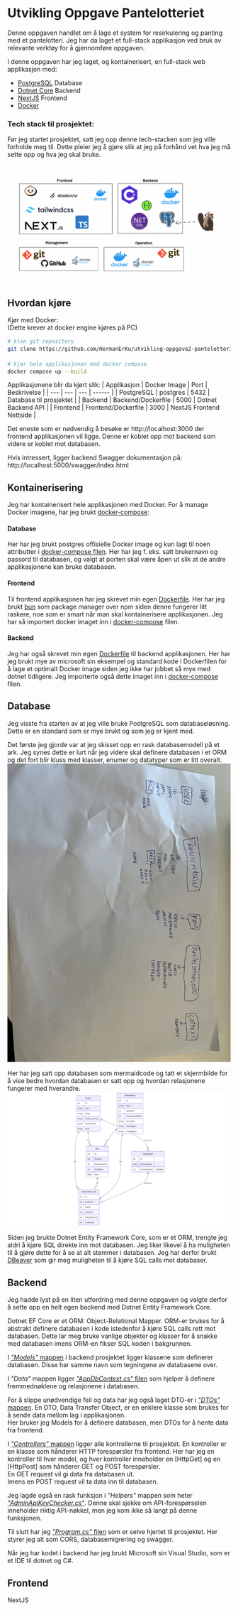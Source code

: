 # Utvikling Oppgave Pantelotteriet

Denne oppgaven handlet om å lage et system for resirkulering og panting med et pantelotteri. Jeg har da laget et full-stack applikasjon ved bruk av relevante verktøy for å gjennomføre oppgaven.


I denne oppgaven har jeg laget, og kontainerisert, en full-stack web applikasjon med:
- [PostgreSQL](https://www.postgresql.org/) Database
- [Dotnet Core](https://dotnet.microsoft.com/en-us/) Backend
- [NextJS](https://nextjs.org/) Frontend
- [Docker](https://www.docker.com/)



### Tech stack til prosjektet:
Før jeg startet prosjektet, satt jeg opp denne tech-stacken som jeg ville forholde meg til. Dette pleier jeg å gjøre slik at jeg på forhånd vet hva jeg må sette opp og hva jeg skal bruke.

![Tech Stack til oppgaven](readme_data/Utvikling_Pantelotteri_TechStack.png)



## Hvordan kjøre

Kjør med Docker: <br>
(Dette krever at docker engine kjøres på PC)
```bash
# klon git repository
git clone https://github.com/HermanErKu/utvikling-oppgave2-pantelotteriet

# kjør hele applikasjonen med docker compose
docker compose up --build
```


Applikasjonene blir da kjørt slik:
| Applikasjon | Docker Image | Port | Beskrivelse |
| --- | --- | --- | ------ |
| PostgreSQL | postgres | 5432 | Database til prosjektet |
| Backend | Backend/Dockerfile | 5000 | Dotnet Backend API |
| Frontend | Frontend/Dockerfile | 3000 | NextJS Frontend Nettside |

Det eneste som er nødvendig å besøke er http://localhost:3000 der frontend applikasjonen vil ligge. Denne er koblet opp mot backend som videre er koblet mot databasen.

Hvis intressert, ligger backend Swagger dokumentasjon på: http://localhost:5000/swagger/index.html



## Kontainerisering
Jeg har kontainerisert hele applikasjonen med Docker. For å manage Docker imagene, har jeg brukt [docker-compose](https://github.com/HermanErKu/utvikling-oppgave2-pantelotteriet/blob/main/docker-compose.yml):

#### Database
Her har jeg brukt postgres offisielle Docker image og kun lagt til noen attributter i [docker-compose filen](https://github.com/HermanErKu/utvikling-oppgave2-pantelotteriet/blob/main/docker-compose.yml#L2). Her har jeg f. eks. satt brukernavn og passord til databasen, og valgt at porten skal være åpen ut slik at de andre applikasjonene kan bruke databasen.

#### Frontend
Til frontend applikasjonen har jeg skrevet min egen [Dockerfile](https://github.com/HermanErKu/utvikling-oppgave2-pantelotteriet/blob/main/Frontend/Dockerfile). Her har jeg brukt [bun](https://bun.sh/) som package manager over npm siden denne fungerer litt raskere, noe som er smart når man skal kontainerisere applikasjonen. Jeg har så importert docker imaget inn i [docker-compose](https://github.com/HermanErKu/utvikling-oppgave2-pantelotteriet/blob/main/docker-compose.yml#L26) filen.

#### Backend
Jeg har også skrevet min egen [Dockerfile](https://github.com/HermanErKu/utvikling-oppgave2-pantelotteriet/blob/main/Backend/Dockerfile) til backend applikasjonen. Her har jeg brukt mye av microsoft sin eksempel og standard kode i Dockerfilen for å lage et optimalt Docker image siden jeg ikke har jobbet så mye med dotnet tidligere. Jeg importerte også dette imaget inn i [docker-compose](https://github.com/HermanErKu/utvikling-oppgave2-pantelotteriet/blob/main/docker-compose.yml#L13) filen.



## Database
Jeg visste fra starten av at jeg ville bruke PostgreSQL som databaseløsning. Dette er en standard som er mye brukt og som jeg er kjent med.

Det første jeg gjorde var at jeg skisset opp en rask databasemodell på et ark. Jeg synes dette er lurt når jeg videre skal definere databasen i et ORM og det fort blir kluss med klasser, enumer og datatyper som er litt overalt.
![Skisse av databasemodell på ark](readme_data/database_skisse.JPEG)


Her har jeg satt opp databasen som mermaidcode og tatt et skjermbilde for å vise bedre hvordan databasen er satt opp og hvordan relasjonene fungerer med hverandre.
![PNG image of mermaidcode with database definition](readme_data/database_mermaid.png)


Siden jeg brukte Dotnet Entity Framework Core, som er et ORM, trengte jeg aldri å kjøre SQL direkte inn mot databasen. Jeg liker likevel å ha muligheten til å gjøre dette for å se at alt stemmer i databasen. Jeg har derfor brukt [DBeaver](https://dbeaver.io/) som gir meg muligheten til å kjøre SQL calls mot databaser.



## Backend
Jeg hadde lyst på en liten utfordring med denne oppgaven og valgte derfor å sette opp en helt egen backend med Dotnet Entity Framework Core.

Dotnet EF Core er et ORM: Object-Relational Mapper. ORM-er brukes for å abstrakt definere databasen i kode istedenfor å kjøre SQL calls rett mot databasen. Dette lar meg bruke vanlige objekter og klasser for å snakke med databasen imens ORM-en fikser SQL koden i bakgrunnen.

I [*"Models"* mappen](https://github.com/HermanErKu/utvikling-oppgave2-pantelotteriet/tree/main/Backend/Models) i backend prosjektet ligger klassene som definerer databasen. Disse har samme navn som tegningene av databasene over.

I *"Data"* mappen ligger [*"AppDbContext.cs"* filen](https://github.com/HermanErKu/utvikling-oppgave2-pantelotteriet/blob/main/Backend/Data/AppDbContext.cs) som hjelper å definere fremmednøklene og relasjonene i databasen.

For å slippe unødvendige feil og data har jeg også laget DTO-er i [*"DTOs"* mappen](https://github.com/HermanErKu/utvikling-oppgave2-pantelotteriet/tree/main/Backend/DTOs). En DTO, Data Transfer Object, er en enklere klasse som brukes for å sende data mellom lag i applikasjonen. <br>Her bruker jeg Models for å definere databasen, men DTOs for å hente data fra frontend.

I [*"Controllers"* mappen](https://github.com/HermanErKu/utvikling-oppgave2-pantelotteriet/tree/main/Backend/Controllers) ligger alle kontrollerne til prosjektet. En kontroller er en klasse som hånderer HTTP forespørsler fra frontend. Her har jeg en kontroller til hver model, og hver kontroller inneholder en [HttpGet] og en [HttpPost] som hånderer GET og POST forespørsler.
<br>En GET request vil gi data fra databasen ut.
<br>Imens en POST request vil ta data inn til databasen.

Jeg lagde også en rask funksjon i *"Helpers"* mappen som heter [*"AdminApiKeyChecker.cs"*](https://github.com/HermanErKu/utvikling-oppgave2-pantelotteriet/blob/main/Backend/Helpers/AdminApiKeyChecker.cs). Denne skal sjekke om API-forespørselen inneholder riktig API-nøkkel, men jeg kom ikke så langt på denne funksjonen.

Til slutt har jeg [*"Program.cs"* filen](https://github.com/HermanErKu/utvikling-oppgave2-pantelotteriet/blob/main/Backend/Program.cs) som er selve hjertet til prosjektet. Her styrer jeg alt som CORS, databasemigrering og swagger.

Når jeg har kodet i backend har jeg brukt Microsoft sin Visual Studio, som er et IDE til dotnet og C#.

## Frontend
NextJS